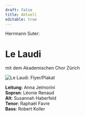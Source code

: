 ```yaml
---
draft: false
title: Aktuell
editable: true
---
```

Herrmann Suter:  

# Le Laudi

mit dem Akademischen Chor Zürich

![Le Laudi: Flyer/Plakat](/images/fr-2017.jpg)

**Leitung**: Anna Jelmorini\
**Sopran**: Léonie Renaud\
**Alt**: Susannah Haberfeld\
**Tenor**: Raphaël Favre\
**Bass**: Robert Koller
